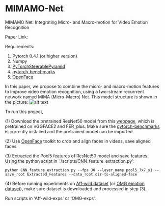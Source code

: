 # MIMAMO-Net
MIMAMO Net: Integrating Micro- and Macro-motion for Video Emotion Recognition

Paper Link:

Requirements:

1. Pytorch 0.4.1 (or higher version)
2. Numpy
3. [PyTorchSteerablePyramid](https://github.com/tomrunia/PyTorchSteerablePyramid)
4. [pytorch-benchmarks](https://github.com/albanie/pytorch-benchmarks)
5. [OpenFace](https://github.com/TadasBaltrusaitis/OpenFace)


In this paper, we propose to combine the micro- and macro-motion features to improve video emotion recognition, using a two-stream recurrrent network named MIMA (Micro-Macro) Net. This model structure is shown in the picture:
![alt text](https://github.com/wtomin/MIMA-Net/blob/master/model.png)

To run this project, 

(1) Download the pretrained ResNet50 model from this [webpage](https://www.robots.ox.ac.uk/~albanie/pytorch-models.html), which is pretrained on VGGFACE2 and FER_plus. Make sure the [pytorch-benchmarks](https://github.com/albanie/pytorch-benchmarks) is correctly installed and the pretrained model can be imported.

(2) Use [OpenFace](https://github.com/TadasBaltrusaitis/OpenFace) toolkit to crop and align faces in videos, save aligned faces.

(3) Extracted the Pool5 features of ResNet50 model and save features. Using the python script in './scripts/CNN_feature_extraction.py':
```
python CNN_feature_extraction.py --fps 30 --layer_name pool5_7x7_s1 --save_root Extracted_Features --data_root dir-to-aligned-face
```

(4) Before running experiments on [Aff-wild dataset](https://ibug.doc.ic.ac.uk/resources/first-affect-wild-challenge/) (or [OMG emotion dataset](https://github.com/knowledgetechnologyuhh/OMGEmotionChallenge)), make sure dataset is downloaded and processed in step (3).

Run scripts in 'Aff-wild-exps' or 'OMG-exps'.


